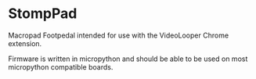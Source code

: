 # StompPad

Macropad Footpedal intended for use with the VideoLooper Chrome extension.

Firmware is written in micropython and should be able to be used on most micropython compatible boards.
